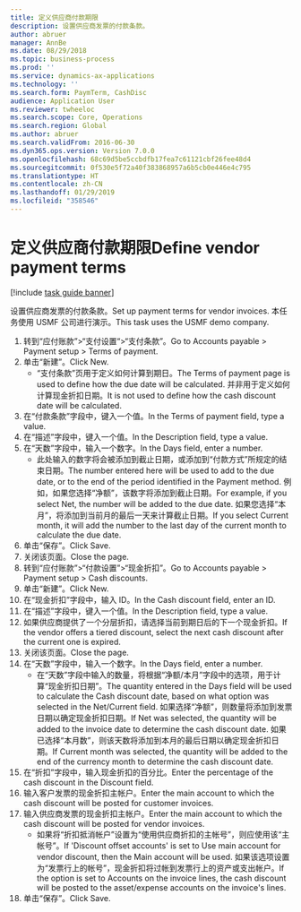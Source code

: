 ```yaml
---
title: 定义供应商付款期限
description: 设置供应商发票的付款条款。
author: abruer
manager: AnnBe
ms.date: 08/29/2018
ms.topic: business-process
ms.prod: ''
ms.service: dynamics-ax-applications
ms.technology: ''
ms.search.form: PaymTerm, CashDisc
audience: Application User
ms.reviewer: twheeloc
ms.search.scope: Core, Operations
ms.search.region: Global
ms.author: abruer
ms.search.validFrom: 2016-06-30
ms.dyn365.ops.version: Version 7.0.0
ms.openlocfilehash: 68c69d5be5ccbdfb17fea7c61121cbf26fee48d4
ms.sourcegitcommit: 0f530e5f72a40f383868957a6b5cb0e446e4c795
ms.translationtype: HT
ms.contentlocale: zh-CN
ms.lasthandoff: 01/29/2019
ms.locfileid: "358546"
---
```

# <a name="define-vendor-payment-terms"></a><span data-ttu-id="6097b-103">定义供应商付款期限</span><span class="sxs-lookup"><span data-stu-id="6097b-103">Define vendor payment terms</span></span>

[!include [task guide banner](../../includes/task-guide-banner.md)]

<span data-ttu-id="6097b-104">设置供应商发票的付款条款。</span><span class="sxs-lookup"><span data-stu-id="6097b-104">Set up payment terms for vendor invoices.</span></span> <span data-ttu-id="6097b-105">本任务使用 USMF 公司进行演示。</span><span class="sxs-lookup"><span data-stu-id="6097b-105">This task uses the USMF demo company.</span></span>

1. <span data-ttu-id="6097b-106">转到“应付账款”>“支付设置“>“支付条款”。</span><span class="sxs-lookup"><span data-stu-id="6097b-106">Go to Accounts payable > Payment setup > Terms of payment.</span></span>
2. <span data-ttu-id="6097b-107">单击“新建”。</span><span class="sxs-lookup"><span data-stu-id="6097b-107">Click New.</span></span>
    * <span data-ttu-id="6097b-108">“支付条款”页用于定义如何计算到期日。</span><span class="sxs-lookup"><span data-stu-id="6097b-108">The Terms of payment page is used to define how the due date will be calculated.</span></span> <span data-ttu-id="6097b-109">并非用于定义如何计算现金折扣日期。</span><span class="sxs-lookup"><span data-stu-id="6097b-109">It is not used to define how the cash discount date will be calculated.</span></span>  
3. <span data-ttu-id="6097b-110">在“付款条款”字段中，键入一个值。</span><span class="sxs-lookup"><span data-stu-id="6097b-110">In the Terms of payment field, type a value.</span></span>
4. <span data-ttu-id="6097b-111">在“描述”字段中，键入一个值。</span><span class="sxs-lookup"><span data-stu-id="6097b-111">In the Description field, type a value.</span></span>
5. <span data-ttu-id="6097b-112">在“天数”字段中，输入一个数字。</span><span class="sxs-lookup"><span data-stu-id="6097b-112">In the Days field, enter a number.</span></span>
    * <span data-ttu-id="6097b-113">此处输入的数字将会被添加到截止日期，或添加到“付款方式”所规定的结束日期。</span><span class="sxs-lookup"><span data-stu-id="6097b-113">The number entered here will be used to add to the due date, or to the end of the period identified in the Payment method.</span></span> <span data-ttu-id="6097b-114">例如，如果您选择“净额”，该数字将添加到截止日期。</span><span class="sxs-lookup"><span data-stu-id="6097b-114">For example, if you select Net, the number will be added to the due date.</span></span> <span data-ttu-id="6097b-115">如果您选择“本月”，将添加到当前月的最后一天来计算截止日期。</span><span class="sxs-lookup"><span data-stu-id="6097b-115">If you select Current month, it will add the number to the last day of the current month to calculate the due date.</span></span>  
6. <span data-ttu-id="6097b-116">单击“保存”。</span><span class="sxs-lookup"><span data-stu-id="6097b-116">Click Save.</span></span>
7. <span data-ttu-id="6097b-117">关闭该页面。</span><span class="sxs-lookup"><span data-stu-id="6097b-117">Close the page.</span></span>
8. <span data-ttu-id="6097b-118">转到“应付账款”>“付款设置”>“现金折扣”。</span><span class="sxs-lookup"><span data-stu-id="6097b-118">Go to Accounts payable > Payment setup > Cash discounts.</span></span>
9. <span data-ttu-id="6097b-119">单击“新建”。</span><span class="sxs-lookup"><span data-stu-id="6097b-119">Click New.</span></span>
10. <span data-ttu-id="6097b-120">在“现金折扣”字段中，输入 ID。</span><span class="sxs-lookup"><span data-stu-id="6097b-120">In the Cash discount field, enter an ID.</span></span>
11. <span data-ttu-id="6097b-121">在“描述”字段中，键入一个值。</span><span class="sxs-lookup"><span data-stu-id="6097b-121">In the Description field, type a value.</span></span>
12. <span data-ttu-id="6097b-122">如果供应商提供了一个分层折扣，请选择当前到期日后的下一个现金折扣。</span><span class="sxs-lookup"><span data-stu-id="6097b-122">If the vendor offers a tiered discount, select the next cash discount after the current one is expired.</span></span>
13. <span data-ttu-id="6097b-123">关闭该页面。</span><span class="sxs-lookup"><span data-stu-id="6097b-123">Close the page.</span></span>
14. <span data-ttu-id="6097b-124">在“天数”字段中，输入一个数字。</span><span class="sxs-lookup"><span data-stu-id="6097b-124">In the Days field, enter a number.</span></span>
    * <span data-ttu-id="6097b-125">在“天数”字段中输入的数量，将根据“净额/本月”字段中的选项，用于计算“现金折扣日期”。</span><span class="sxs-lookup"><span data-stu-id="6097b-125">The quantity entered in the Days field will be used to calculate the Cash discount date, based on what option was selected in the Net/Current field.</span></span> <span data-ttu-id="6097b-126">如果选择“净额”，则数量将添加到发票日期以确定现金折扣日期。</span><span class="sxs-lookup"><span data-stu-id="6097b-126">If Net was selected, the quantity will be added to the invoice date to determine the cash discount date.</span></span> <span data-ttu-id="6097b-127">如果已选择“本月数”，则该天数将添加到本月的最后日期以确定现金折扣日期。</span><span class="sxs-lookup"><span data-stu-id="6097b-127">If Current month was selected, the quantity will be added to the end of the currency month to determine the cash discount date.</span></span>  
15. <span data-ttu-id="6097b-128">在“折扣”字段中，输入现金折扣的百分比。</span><span class="sxs-lookup"><span data-stu-id="6097b-128">Enter the percentage of the cash discount in the Discount field.</span></span> 
16. <span data-ttu-id="6097b-129">输入客户发票的现金折扣主帐户。</span><span class="sxs-lookup"><span data-stu-id="6097b-129">Enter the main account to which the cash discount will be posted for customer invoices.</span></span>
17. <span data-ttu-id="6097b-130">输入供应商发票的现金折扣主帐户。</span><span class="sxs-lookup"><span data-stu-id="6097b-130">Enter the main account to which the cash discount will be posted for vendor invoices.</span></span>
    * <span data-ttu-id="6097b-131">如果将“折扣抵消帐户”设置为“使用供应商折扣的主帐号”，则应使用该“主帐号”。</span><span class="sxs-lookup"><span data-stu-id="6097b-131">If 'Discount offset accounts' is set to Use main account for vendor discount, then the Main account will be used.</span></span>  <span data-ttu-id="6097b-132">如果该选项设置为“发票行上的帐号”，现金折扣将过帐到发票行上的资产或支出帐户。</span><span class="sxs-lookup"><span data-stu-id="6097b-132">If the option is set to Accounts on the invoice lines, the cash discount will be posted to the asset/expense accounts on the invoice's lines.</span></span>  
18. <span data-ttu-id="6097b-133">单击“保存”。</span><span class="sxs-lookup"><span data-stu-id="6097b-133">Click Save.</span></span>

